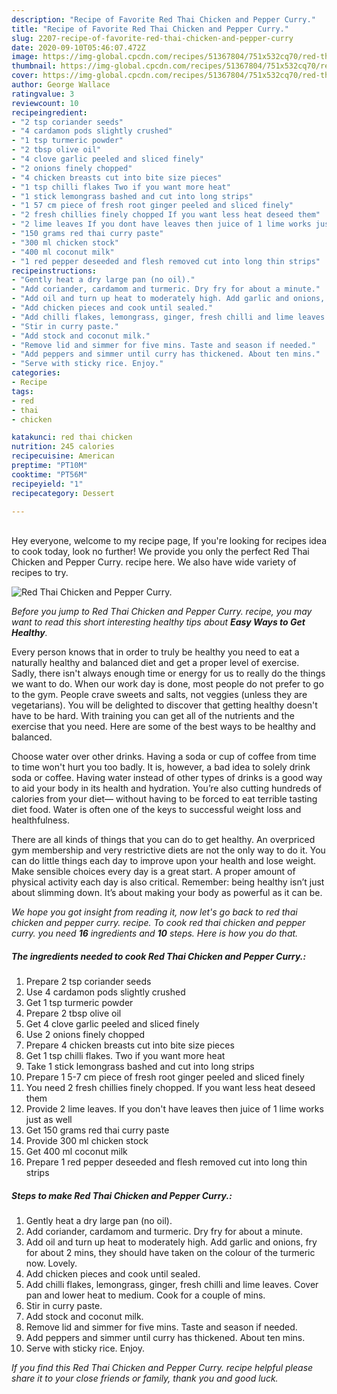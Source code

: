 ```yaml
---
description: "Recipe of Favorite Red Thai Chicken and Pepper Curry."
title: "Recipe of Favorite Red Thai Chicken and Pepper Curry."
slug: 2207-recipe-of-favorite-red-thai-chicken-and-pepper-curry
date: 2020-09-10T05:46:07.472Z
image: https://img-global.cpcdn.com/recipes/51367804/751x532cq70/red-thai-chicken-and-pepper-curry-recipe-main-photo.jpg
thumbnail: https://img-global.cpcdn.com/recipes/51367804/751x532cq70/red-thai-chicken-and-pepper-curry-recipe-main-photo.jpg
cover: https://img-global.cpcdn.com/recipes/51367804/751x532cq70/red-thai-chicken-and-pepper-curry-recipe-main-photo.jpg
author: George Wallace
ratingvalue: 3
reviewcount: 10
recipeingredient:
- "2 tsp coriander seeds"
- "4 cardamon pods slightly crushed"
- "1 tsp turmeric powder"
- "2 tbsp olive oil"
- "4 clove garlic peeled and sliced finely"
- "2 onions finely chopped"
- "4 chicken breasts cut into bite size pieces"
- "1 tsp chilli flakes Two if you want more heat"
- "1 stick lemongrass bashed and cut into long strips"
- "1 57 cm piece of fresh root ginger peeled and sliced finely"
- "2 fresh chillies finely chopped If you want less heat deseed them"
- "2 lime leaves If you dont have leaves then juice of 1 lime works just as well"
- "150 grams red thai curry paste"
- "300 ml chicken stock"
- "400 ml coconut milk"
- "1 red pepper deseeded and flesh removed cut into long thin strips"
recipeinstructions:
- "Gently heat a dry large pan (no oil)."
- "Add coriander, cardamom and turmeric. Dry fry for about a minute."
- "Add oil and turn up heat to moderately high. Add garlic and onions, fry for about 2 mins, they should have taken on the colour of the turmeric now. Lovely."
- "Add chicken pieces and cook until sealed."
- "Add chilli flakes, lemongrass, ginger, fresh chilli and lime leaves. Cover pan and lower heat to medium. Cook for a couple of mins."
- "Stir in curry paste."
- "Add stock and coconut milk."
- "Remove lid and simmer for five mins. Taste and season if needed."
- "Add peppers and simmer until curry has thickened. About ten mins."
- "Serve with sticky rice. Enjoy."
categories:
- Recipe
tags:
- red
- thai
- chicken

katakunci: red thai chicken 
nutrition: 245 calories
recipecuisine: American
preptime: "PT10M"
cooktime: "PT56M"
recipeyield: "1"
recipecategory: Dessert

---
```

<br>
Hey everyone, welcome to my recipe page, If you're looking for recipes idea to cook today, look no further! We provide you only the perfect Red Thai Chicken and Pepper Curry. recipe here. We also have wide variety of recipes to try.
<br>


![Red Thai Chicken and Pepper Curry.](https://img-global.cpcdn.com/recipes/51367804/751x532cq70/red-thai-chicken-and-pepper-curry-recipe-main-photo.jpg)

<i>Before you jump to Red Thai Chicken and Pepper Curry. recipe, you may want to read this short interesting healthy tips about <strong>Easy Ways to Get Healthy</strong>.</i>

Every person knows that in order to truly be healthy you need to eat a naturally healthy and balanced diet and get a proper level of exercise. Sadly, there isn't always enough time or energy for us to really do the things we want to do. When our work day is done, most people do not prefer to go to the gym. People crave sweets and salts, not veggies (unless they are vegetarians). You will be delighted to discover that getting healthy doesn't have to be hard. With training you can get all of the nutrients and the exercise that you need. Here are some of the best ways to be healthy and balanced.

Choose water over other drinks. Having a soda or cup of coffee from time to time won't hurt you too badly. It is, however, a bad idea to solely drink soda or coffee. Having water instead of other types of drinks is a good way to aid your body in its health and hydration. You’re also cutting hundreds of calories from your diet— without having to be forced to eat terrible tasting diet food. Water is often one of the keys to successful weight loss and healthfulness.

There are all kinds of things that you can do to get healthy. An overpriced gym membership and very restrictive diets are not the only way to do it. You can do little things each day to improve upon your health and lose weight. Make sensible choices every day is a great start. A proper amount of physical activity each day is also critical. Remember: being healthy isn’t just about slimming down. It’s about making your body as powerful as it can be. 


<i>We hope you got insight from reading it, now let's go back to red thai chicken and pepper curry. recipe. To cook red thai chicken and pepper curry. you need <strong>16</strong> ingredients and <strong>10</strong> steps. Here is how you do that.
</i>

##### The ingredients needed to cook Red Thai Chicken and Pepper Curry.:

1. Prepare 2 tsp coriander seeds
1. Use 4 cardamon pods slightly crushed
1. Get 1 tsp turmeric powder
1. Prepare 2 tbsp olive oil
1. Get 4 clove garlic peeled and sliced finely
1. Use 2 onions finely chopped
1. Prepare 4 chicken breasts cut into bite size pieces
1. Get 1 tsp chilli flakes. Two if you want more heat
1. Take 1 stick lemongrass bashed and cut into long strips
1. Prepare 1 5-7 cm piece of fresh root ginger peeled and sliced finely
1. You need 2 fresh chillies finely chopped. If you want less heat deseed them
1. Provide 2 lime leaves. If you don&#39;t have leaves then juice of 1 lime works just as well
1. Get 150 grams red thai curry paste
1. Provide 300 ml chicken stock
1. Get 400 ml coconut milk
1. Prepare 1 red pepper deseeded and flesh removed cut into long thin strips


##### Steps to make Red Thai Chicken and Pepper Curry.:

1. Gently heat a dry large pan (no oil).
1. Add coriander, cardamom and turmeric. Dry fry for about a minute.
1. Add oil and turn up heat to moderately high. Add garlic and onions, fry for about 2 mins, they should have taken on the colour of the turmeric now. Lovely.
1. Add chicken pieces and cook until sealed.
1. Add chilli flakes, lemongrass, ginger, fresh chilli and lime leaves. Cover pan and lower heat to medium. Cook for a couple of mins.
1. Stir in curry paste.
1. Add stock and coconut milk.
1. Remove lid and simmer for five mins. Taste and season if needed.
1. Add peppers and simmer until curry has thickened. About ten mins.
1. Serve with sticky rice. Enjoy.


<i>If you find this Red Thai Chicken and Pepper Curry. recipe helpful please share it to your close friends or family, thank you and good luck.</i>
